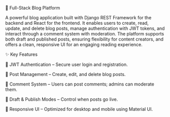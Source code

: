 📰 Full-Stack Blog Platform


A powerful blog application built with Django REST Framework for the backend and React for the frontend.
It enables users to create, read, update, and delete blog posts, manage authentication with JWT tokens, and interact through a comment system with moderation.
The platform supports both draft and published posts, ensuring flexibility for content creators, and offers a clean, responsive UI for an engaging reading experience.

✨ Key Features


🔐 JWT Authentication – Secure user login and registration.

📝 Post Management – Create, edit, and delete blog posts.

💬 Comment System – Users can post comments; admins can moderate them.

📄 Draft & Publish Modes – Control when posts go live.

🎨 Responsive UI – Optimized for desktop and mobile using Material UI.
